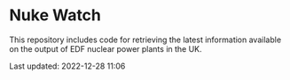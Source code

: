 # Nuke Watch

This repository includes code for retrieving the latest information available on the output of EDF nuclear power plants in the UK.

Last updated: 2022-12-28 11:06